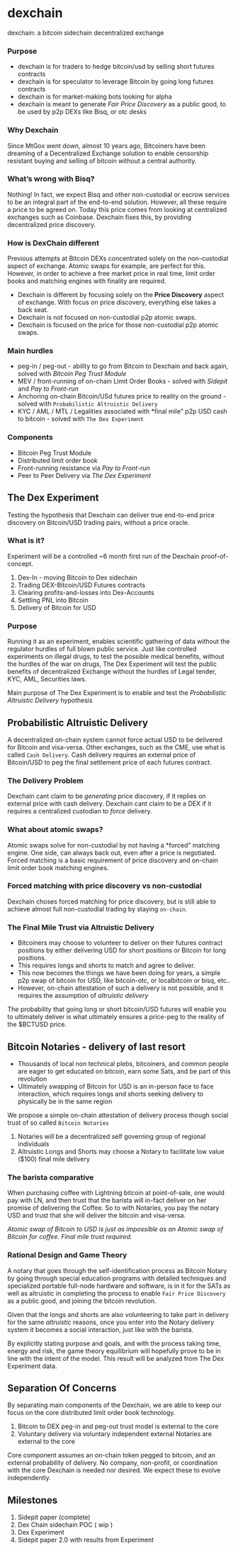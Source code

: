 # dexchain
dexchain: a bitcoin sidechain decentralized exchange 

### Purpose
* dexchain is for traders to hedge bitcoin/usd by selling short futures contracts 
* dexchain is for speculator to leverage Bitcoin by going long futures contracts 
* dexchain is for market-making bots looking for alpha 
* dexchain is meant to generate *Fair Price Discovery* as a public good, to be used by p2p DEXs like Bisq, or otc desks 

### Why Dexchain 
Since MtGox went down, almost 10 years ago, Bitcoiners have been dreaming of a Decentralized Exchange solution to enable censorship resistant buying and selling of bitcoin without a central authority.   

### What’s wrong with Bisq?
Nothing! In fact, we expect Bisq and other non-custodial or escrow services to be an integral part of the end-to-end solution. However, all these require a price to be agreed on. Today this price comes from looking at centralized exchanges such as Coinbase. Dexchain fixes this, by providing decentralized price discovery. 

### How is DexChain different 
Previous attempts at Bitcoin DEXs concentrated solely on the non-custodial aspect of exchange. Atomic swaps for example, are perfect for this. However, in order to achieve a free market price in real time, limit order books and matching engines with finality are required. 

* Dexchain is different by focusing solely on the **Price Discovery** aspect of exchange. With focus on price discovery, everything else takes a back seat. 
* Dexchain is not focused on non-custodial p2p atomic swaps. 
* Dexchain is focused on the price for those non-custodial p2p atomic swaps.  

### Main hurdles 
* peg-in / peg-out - ability to go from Bitcoin to Dexchain and back again, solved with *Bitcoin Peg Trust Module*
* MEV / front-running of on-chain Limit Order Books - solved with *Sidepit* and *Pay to Front-run* 
* Anchoring on-chain Bitcoin/USd futures price to reality on the ground - solved with `Probabilistic Altruistic Delivery` 
* KYC / AML / MTL / Legalities associated with *final mile" p2p USD cash to bitcoin - solved with `The Dex Experiment`

### Components 
* Bitcoin Peg Trust Module 
* Distributed limit order book 
* Front-running resistance via *Pay to Front-run* 
* Peer to Peer Delivery via *The Dex Experiment* 

## The Dex Experiment 
Testing the hypothesis that Dexchain can deliver true end-to-end price discovery on Bitcoin/USD trading pairs, without a price oracle. 

### What is it? 
Experiment will be a controlled ~6 month first run of the Dexchain proof-of-concept. 

1. Dex-In - moving Bitcoin to Dex sidechain 
2. Trading DEX-Bitcoin/USD Futures contracts 
3. Clearing profits-and-losses into Dex-Accounts 
4. Settling PNL into Bitcoin 
5. Delivery of Bitcoin for USD 

### Purpose 
Running it as an experiment, enables scientific gathering of data without the regulator hurdles of full blown public service. Just like controlled experiments on illegal drugs, to test the possible medical benefits, without the hurdles of the war on drugs, The Dex Experiment will test the public benefits of decentralized Exchange without the hurdles of Legal tender, KYC, AML, Securities laws. 

Main purpose of The Dex Experiment is to enable and test the *Probabilistic Altruistic Delivery* hypothesis 

## Probabilistic Altruistic Delivery
A decentralized on-chain system cannot force actual USD to be delivered for Bitcoin and visa-versa. Other exchanges, such as the CME, use what is called `Cash Delivery`. Cash delivery requires an external price of Bitcoin/USD to peg the final settlement price of each futures contract. 

### The Delivery Problem 
Dexchain cant claim to be *generating* price discovery, if it replies on external price with cash delivery. 
Dexchain cant claim to be a DEX if it requires a centralized custodian to *force* delivery. 

### What about atomic swaps? 
Atomic swaps solve for non-custodial by not having a *forced" matching engine. One side, can always back out, even after a price is negotiated. 
Forced matching is a basic requirement of price discovery and on-chain limit order book matching engines. 

### Forced matching with price discovery vs non-custodial 
Dexchain choses forced matching for price discovery, but is still able to achieve almost full non-custodial trading by staying `on-chain`. 

### The Final Mile Trust via Altruistic Delivery 
* Bitcoiners may choose to volunteer to deliver on their futures contract positions by either delivering USD for short positions or Bitcoin for long positions. 
* This requires longs and shorts to match and agree to deliver. 
* This now becomes the things we have been doing for years, a simple p2p swap of bitcoin for USD, like bitcoin-otc, or localbitcoin or bisq, etc.. 
* However, on-chain attestation of such a delivery is not possible, and it requires the assumption of *altruistic delivery* 

The probability that going long or short bitcoin/USD futures will enable you to ultimately deliver is what ultimately ensures a price-peg to the reality of the $BCTUSD price. 

## Bitcoin Notaries - delivery of last resort 
* Thousands of local non technical plebs, bitcoiners, and common people are eager to get educated on bitcoin, earn some Sats, and be part of this revolution 
* Ultimately swapping of Bitcoin for USD is an in-person face to face interaction, which requires longs and shorts seeking delivery to physically be in the same region 

We propose a simple on-chain attestation of delivery process though social trust of so called `Bitcoin Notaries`
1. Notaries will be a decentralized self governing group of regional individuals
2. Altruistic Longs and Shorts may choose a Notary to facilitate low value ($100) final mile delivery 

### The barista comparative 
When purchasing coffee with Lightning bitcoin at point-of-sale, one would pay with LN, and then trust that the barista will in-fact deliver on her promise of delivering the Coffee. So to with Notaries, you pay the notary USD and trust that she will deliver the bitcoin and visa-versa. 

*Atomic swap of Bitcoin to USD is just as impossible as an Atomic swap of Bitcoin for coffee. Final mile trust required.*  

### Rational Design and Game Theory 
A notary that goes through the self-identification process as Bitcoin Notary by going through special education programs with detailed techniques and specialized portable full-node hardware and software, is in it for the SATs as well as altruistic in completing the process to enable `Fair Price Discovery` as a public good, and joining the bitcoin revolution. 

Given that the longs and shorts are also volunteering to take part in delivery for the same *altruistic* reasons, once you enter into the Notary delivery system it becomes a social interaction, just like with the barista. 

By explicitly stating purpose and goals, and with the process taking time, energy and risk, the game theory equilibrium will hopefully prove to be in line with the intent of the model. This result will be analyzed from The Dex Experiment data. 

## Separation Of Concerns 
By separating main components of the Dexchain, we are able to keep our focus on the core distributed limit order book technology. 

1. Bitcoin to DEX peg-in and peg-out trust model is external to the core 
2. Voluntary delivery via voluntary independent external Notaries are external to the core  

Core component assumes an on-chain token pegged to bitcoin, and an external probability of delivery. No company, non-profit, or coordination with the core Dexchain is needed nor desired. We expect these to evolve independently. 

## Milestones 
1. Sidepit paper (complete) 
2. Dex Chain sidechain POC ( wip )  
3. Dex Experiment 
4. Sidepit paper 2.0 with results from Experiment 
















